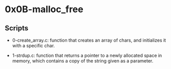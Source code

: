 # 0x0B-malloc_free

## Scripts

- 0-create_array.c:
	function that creates an array of chars, and initializes it with a specific char.

- 1-strdup.c:
	function that returns a pointer to a newly allocated space in memory, which contains a copy of the string given as a parameter.
